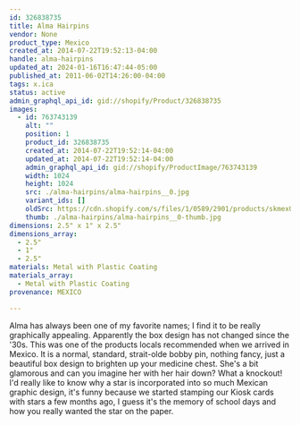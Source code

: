 ```yaml
---
id: 326838735
title: Alma Hairpins
vendor: None
product_type: Mexico
created_at: 2014-07-22T19:52:13-04:00
handle: alma-hairpins
updated_at: 2024-01-16T16:47:44-05:00
published_at: 2011-06-02T14:26:00-04:00
tags: x.ica
status: active
admin_graphql_api_id: gid://shopify/Product/326838735
images:
  - id: 763743139
    alt: ""
    position: 1
    product_id: 326838735
    created_at: 2014-07-22T19:52:14-04:00
    updated_at: 2014-07-22T19:52:14-04:00
    admin_graphql_api_id: gid://shopify/ProductImage/763743139
    width: 1024
    height: 1024
    src: ./alma-hairpins/alma-hairpins__0.jpg
    variant_ids: []
    oldSrc: https://cdn.shopify.com/s/files/1/0589/2901/products/skmex0005.tif.jpeg?v=1406073134
    thumb: ./alma-hairpins/alma-hairpins__0-thumb.jpg
dimensions: 2.5" x 1" x 2.5"
dimensions_array:
  - 2.5"
  - 1"
  - 2.5"
materials: Metal with Plastic Coating
materials_array:
  - Metal with Plastic Coating
provenance: MEXICO

---
```


Alma has always been one of my favorite names; I find it to be really graphically appealing. Apparently the box design has not changed since the '30s. This was one of the products locals recommended when we arrived in Mexico. It is a normal, standard, strait-olde bobby pin, nothing fancy, just a beautiful box design to brighten up your medicine chest. She's a bit glamorous and can you imagine her with her hair down? What a knockout! I'd really like to know why a star is incorporated into so much Mexican graphic design, it's funny because we started stamping our Kiosk cards with stars a few months ago, I guess it's the memory of school days and how you really wanted the star on the paper.
